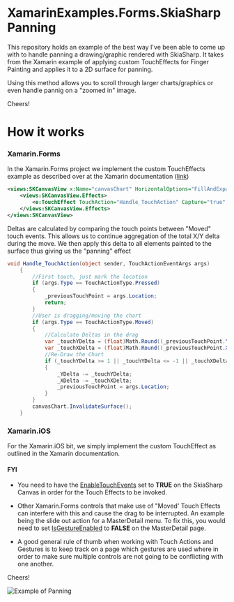 # XamarinExamples.Forms.SkiaSharpPanning

This repository holds an example of the best way I've been able to come up with to handle panning a drawing/graphic rendered with SkiaSharp. It takes from the Xamarin example of applying custom TouchEffects for Finger Painting and applies it to a 2D surface for panning.

Using this method allows you to scroll through larger charts/graphics or even handle pannig on a "zoomed in" image.

Cheers!

# How it works


### Xamarin.Forms

In the Xamarin.Forms project we implement the custom TouchEffects example as described over at the Xamarin documentation ([link](https://developer.xamarin.com/guides/xamarin-forms/application-fundamentals/effects/touch-tracking/))

```xml
<views:SKCanvasView x:Name="canvasChart" HorizontalOptions="FillAndExpand" VerticalOptions="FillAndExpand" EnableTouchEvents="true" PaintSurface="Handle_PaintSurface">
    <views:SKCanvasView.Effects>
        <e:TouchEffect TouchAction="Handle_TouchAction" Capture="true" />
    </views:SKCanvasView.Effects>
</views:SKCanvasView>
```

Deltas are calculated by comparing the touch points between "Moved" touch events. This allows us to continue aggregation of the total X/Y delta during the move. We then apply this delta to all elements painted to the surface thus giving us the "panning" effect

```csharp
void Handle_TouchAction(object sender, TouchActionEventArgs args)
    {
        //First touch, just mark the location
        if (args.Type == TouchActionType.Pressed)
        {
            _previousTouchPoint = args.Location;
            return;
        }
        //User is dragging/moving the chart
        if (args.Type == TouchActionType.Moved)
        {
            //Calculate Deltas in the drag
            var _touchYDelta = (float)Math.Round((_previousTouchPoint.Y - args.Location.Y) * 2, 0);
            var _touchXDelta = (float)Math.Round((_previousTouchPoint.X - args.Location.X) * 2, 0);
            //Re-Draw the Chart
            if (_touchYDelta >= 1 || _touchYDelta <= -1 || _touchXDelta >= 1 || _touchXDelta <= 1)
            {
                _YDelta -= _touchYDelta;
                _XDelta -= _touchXDelta;
                _previousTouchPoint = args.Location;
            }
        }
        canvasChart.InvalidateSurface();
    }
```

### Xamarin.iOS

For the Xamarin.iOS bit, we simply implement the custom TouchEffect as outlined in the Xamarin documentation.

#### FYI

* You need to have the [EnableTouchEvents](https://developer.xamarin.com/api/property/SkiaSharp.Views.Forms.SKCanvasView.EnableTouchEvents/) set to **TRUE** on the SkiaSharp Canvas in order for the Touch Effects to be invoked.

* Other Xamarin.Forms controls that make use of "Moved' Touch Effects can interfere with this and cause the drag to be interrupted. An example being the slide out action for a MasterDetail menu. To fix this, you would need to set [IsGestureEnabled](https://developer.xamarin.com/api/property/Xamarin.Forms.MasterDetailPage.IsGestureEnabled/) to **FALSE** on the MasterDetail page.

* A good general rule of thumb when working with Touch Actions and Gestures is to keep track on a page which gestures are used where in order to make sure multiple controls are not going to be conflicting with one another.

Cheers!

![Example of Panning](https://d2ffutrenqvap3.cloudfront.net/items/2y2u0X122V32310l2t3v/Screen%20Recording%202018-02-19%20at%2009.34%20PM.gif "Example of Panning")